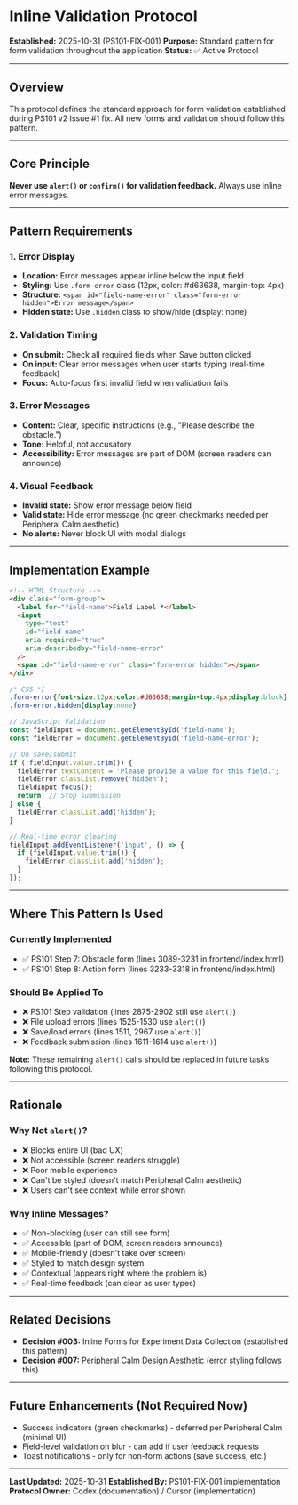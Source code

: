 # Inline Validation Protocol

**Established:** 2025-10-31 (PS101-FIX-001)
**Purpose:** Standard pattern for form validation throughout the application
**Status:** ✅ Active Protocol

---

## Overview

This protocol defines the standard approach for form validation established during PS101 v2 Issue #1 fix. All new forms and validation should follow this pattern.

---

## Core Principle

**Never use `alert()` or `confirm()` for validation feedback.** Always use inline error messages.

---

## Pattern Requirements

### 1. Error Display
- **Location:** Error messages appear inline below the input field
- **Styling:** Use `.form-error` class (12px, color: #d63638, margin-top: 4px)
- **Structure:** `<span id="field-name-error" class="form-error hidden">Error message</span>`
- **Hidden state:** Use `.hidden` class to show/hide (display: none)

### 2. Validation Timing
- **On submit:** Check all required fields when Save button clicked
- **On input:** Clear error messages when user starts typing (real-time feedback)
- **Focus:** Auto-focus first invalid field when validation fails

### 3. Error Messages
- **Content:** Clear, specific instructions (e.g., "Please describe the obstacle.")
- **Tone:** Helpful, not accusatory
- **Accessibility:** Error messages are part of DOM (screen readers can announce)

### 4. Visual Feedback
- **Invalid state:** Show error message below field
- **Valid state:** Hide error message (no green checkmarks needed per Peripheral Calm aesthetic)
- **No alerts:** Never block UI with modal dialogs

---

## Implementation Example

```html
<!-- HTML Structure -->
<div class="form-group">
  <label for="field-name">Field Label *</label>
  <input
    type="text"
    id="field-name"
    aria-required="true"
    aria-describedby="field-name-error"
  />
  <span id="field-name-error" class="form-error hidden"></span>
</div>
```

```css
/* CSS */
.form-error{font-size:12px;color:#d63638;margin-top:4px;display:block}
.form-error.hidden{display:none}
```

```javascript
// JavaScript Validation
const fieldInput = document.getElementById('field-name');
const fieldError = document.getElementById('field-name-error');

// On save/submit
if (!fieldInput.value.trim()) {
  fieldError.textContent = 'Please provide a value for this field.';
  fieldError.classList.remove('hidden');
  fieldInput.focus();
  return; // Stop submission
} else {
  fieldError.classList.add('hidden');
}

// Real-time error clearing
fieldInput.addEventListener('input', () => {
  if (fieldInput.value.trim()) {
    fieldError.classList.add('hidden');
  }
});
```

---

## Where This Pattern Is Used

### Currently Implemented
- ✅ PS101 Step 7: Obstacle form (lines 3089-3231 in frontend/index.html)
- ✅ PS101 Step 8: Action form (lines 3233-3318 in frontend/index.html)

### Should Be Applied To
- ❌ PS101 Step validation (lines 2875-2902 still use `alert()`)
- ❌ File upload errors (lines 1525-1530 use `alert()`)
- ❌ Save/load errors (lines 1511, 2967 use `alert()`)
- ❌ Feedback submission (lines 1611-1614 use `alert()`)

**Note:** These remaining `alert()` calls should be replaced in future tasks following this protocol.

---

## Rationale

### Why Not `alert()`?
- ❌ Blocks entire UI (bad UX)
- ❌ Not accessible (screen readers struggle)
- ❌ Poor mobile experience
- ❌ Can't be styled (doesn't match Peripheral Calm aesthetic)
- ❌ Users can't see context while error shown

### Why Inline Messages?
- ✅ Non-blocking (user can still see form)
- ✅ Accessible (part of DOM, screen readers announce)
- ✅ Mobile-friendly (doesn't take over screen)
- ✅ Styled to match design system
- ✅ Contextual (appears right where the problem is)
- ✅ Real-time feedback (can clear as user types)

---

## Related Decisions

- **Decision #003:** Inline Forms for Experiment Data Collection (established this pattern)
- **Decision #007:** Peripheral Calm Design Aesthetic (error styling follows this)

---

## Future Enhancements (Not Required Now)

- Success indicators (green checkmarks) - deferred per Peripheral Calm (minimal UI)
- Field-level validation on blur - can add if user feedback requests
- Toast notifications - only for non-form actions (save success, etc.)

---

**Last Updated:** 2025-10-31
**Established By:** PS101-FIX-001 implementation
**Protocol Owner:** Codex (documentation) / Cursor (implementation)

